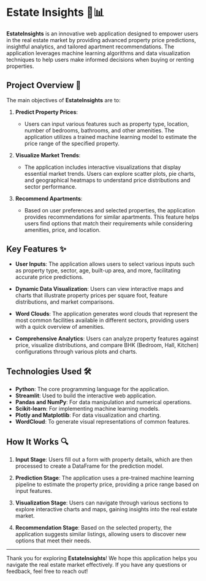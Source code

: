 # Estate Insights 🏡📊

**EstateInsights** is an innovative web application designed to empower users in the real estate market by providing advanced property price predictions, insightful analytics, and tailored apartment recommendations. The application leverages machine learning algorithms and data visualization techniques to help users make informed decisions when buying or renting properties.

## Project Overview 🌟

The main objectives of **EstateInsights** are to:

1. **Predict Property Prices**:
   - Users can input various features such as property type, location, number of bedrooms, bathrooms, and other amenities. The application utilizes a trained machine learning model to estimate the price range of the specified property.

2. **Visualize Market Trends**:
   - The application includes interactive visualizations that display essential market trends. Users can explore scatter plots, pie charts, and geographical heatmaps to understand price distributions and sector performance.

3. **Recommend Apartments**:
   - Based on user preferences and selected properties, the application provides recommendations for similar apartments. This feature helps users find options that match their requirements while considering amenities, price, and location.

## Key Features ✨

- **User Inputs**: The application allows users to select various inputs such as property type, sector, age, built-up area, and more, facilitating accurate price predictions.
  
- **Dynamic Data Visualization**: Users can view interactive maps and charts that illustrate property prices per square foot, feature distributions, and market comparisons.

- **Word Clouds**: The application generates word clouds that represent the most common facilities available in different sectors, providing users with a quick overview of amenities.

- **Comprehensive Analytics**: Users can analyze property features against price, visualize distributions, and compare BHK (Bedroom, Hall, Kitchen) configurations through various plots and charts.

## Technologies Used 🛠️

- **Python**: The core programming language for the application.
- **Streamlit**: Used to build the interactive web application.
- **Pandas and NumPy**: For data manipulation and numerical operations.
- **Scikit-learn**: For implementing machine learning models.
- **Plotly and Matplotlib**: For data visualization and charting.
- **WordCloud**: To generate visual representations of common features.

## How It Works 🔍

1. **Input Stage**: Users fill out a form with property details, which are then processed to create a DataFrame for the prediction model.

2. **Prediction Stage**: The application uses a pre-trained machine learning pipeline to estimate the property price, providing a price range based on input features.

3. **Visualization Stage**: Users can navigate through various sections to explore interactive charts and maps, gaining insights into the real estate market.

4. **Recommendation Stage**: Based on the selected property, the application suggests similar listings, allowing users to discover new options that meet their needs.

---

Thank you for exploring **EstateInsights**! We hope this application helps you navigate the real estate market effectively. If you have any questions or feedback, feel free to reach out!

